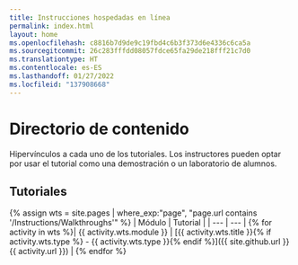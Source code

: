 ```yaml
---
title: Instrucciones hospedadas en línea
permalink: index.html
layout: home
ms.openlocfilehash: c8816b7d9de9c19fbd4c6b3f373d6e4336c6ca5a
ms.sourcegitcommit: 26c283fffdd08057fdce65fa29de218fff21c7d0
ms.translationtype: HT
ms.contentlocale: es-ES
ms.lasthandoff: 01/27/2022
ms.locfileid: "137908668"
---
```

# <a name="content-directory"></a>Directorio de contenido

Hipervínculos a cada uno de los tutoriales. Los instructores pueden optar por usar el tutorial como una demostración o un laboratorio de alumnos. 

## <a name="walkthroughs"></a>Tutoriales

{% assign wts = site.pages | where_exp:"page", "page.url contains '/Instructions/Walkthroughs'" %}
| Módulo | Tutorial |
| --- | --- | 
{% for activity in wts %}| {{ activity.wts.module }} | [{{ activity.wts.title }}{% if activity.wts.type %} - {{ activity.wts.type }}{% endif %}]({{ site.github.url }}{{ activity.url }}) |
{% endfor %}

